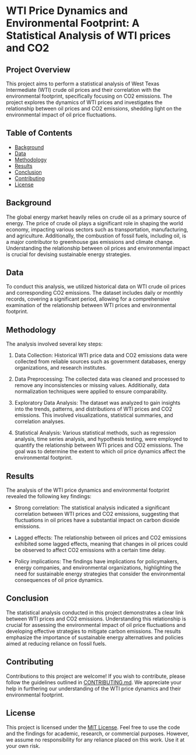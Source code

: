 # WTI Price Dynamics and Environmental Footprint: A Statistical Analysis of WTI prices and CO2 

## Project Overview

This project aims to perform a statistical analysis of West Texas Intermediate (WTI) crude oil prices and their correlation with the environmental footprint, specifically focusing on CO2 emissions. The project explores the dynamics of WTI prices and investigates the relationship between oil prices and CO2 emissions, shedding light on the environmental impact of oil price fluctuations.

## Table of Contents

- [Background](#background)
- [Data](#data)
- [Methodology](#methodology)
- [Results](#results)
- [Conclusion](#conclusion)
- [Contributing](#contributing)
- [License](#license)

## Background

The global energy market heavily relies on crude oil as a primary source of energy. The price of crude oil plays a significant role in shaping the world economy, impacting various sectors such as transportation, manufacturing, and agriculture. Additionally, the combustion of fossil fuels, including oil, is a major contributor to greenhouse gas emissions and climate change. Understanding the relationship between oil prices and environmental impact is crucial for devising sustainable energy strategies.

## Data

To conduct this analysis, we utilized historical data on WTI crude oil prices and corresponding CO2 emissions. The dataset includes daily or monthly records, covering a significant period, allowing for a comprehensive examination of the relationship between WTI prices and environmental footprint.

## Methodology

The analysis involved several key steps:

1. Data Collection: Historical WTI price data and CO2 emissions data were collected from reliable sources such as government databases, energy organizations, and research institutes.

2. Data Preprocessing: The collected data was cleaned and processed to remove any inconsistencies or missing values. Additionally, data normalization techniques were applied to ensure comparability.

3. Exploratory Data Analysis: The dataset was analyzed to gain insights into the trends, patterns, and distributions of WTI prices and CO2 emissions. This involved visualizations, statistical summaries, and correlation analyses.

4. Statistical Analysis: Various statistical methods, such as regression analysis, time series analysis, and hypothesis testing, were employed to quantify the relationship between WTI prices and CO2 emissions. The goal was to determine the extent to which oil price dynamics affect the environmental footprint.

## Results

The analysis of the WTI price dynamics and environmental footprint revealed the following key findings:

- Strong correlation: The statistical analysis indicated a significant correlation between WTI prices and CO2 emissions, suggesting that fluctuations in oil prices have a substantial impact on carbon dioxide emissions.

- Lagged effects: The relationship between oil prices and CO2 emissions exhibited some lagged effects, meaning that changes in oil prices could be observed to affect CO2 emissions with a certain time delay.

- Policy implications: The findings have implications for policymakers, energy companies, and environmental organizations, highlighting the need for sustainable energy strategies that consider the environmental consequences of oil price dynamics.

## Conclusion

The statistical analysis conducted in this project demonstrates a clear link between WTI prices and CO2 emissions. Understanding this relationship is crucial for assessing the environmental impact of oil price fluctuations and developing effective strategies to mitigate carbon emissions. The results emphasize the importance of sustainable energy alternatives and policies aimed at reducing reliance on fossil fuels.

## Contributing

Contributions to this project are welcome! If you wish to contribute, please follow the guidelines outlined in [CONTRIBUTING.md](CONTRIBUTING.md). We appreciate your help in furthering our understanding of the WTI price dynamics and their environmental footprint.

## License

This project is licensed under the [MIT License](LICENSE). Feel free to use the code and the findings for academic, research, or commercial purposes. However, we assume no responsibility for any reliance placed on this work. Use it at your own risk.
